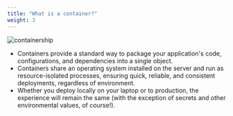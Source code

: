 ```yaml
---
title: "What is a container?"
weight: 3
---
```


![containership](/images/containership.jpg)

- Containers provide a standard way to package your application's code, configurations, and dependencies into a single object. 
- Containers share an operating system installed on the server and run as resource-isolated processes, ensuring quick, reliable, and consistent deployments, regardless of environment.
- Whether you deploy locally on your laptop or to production, the experience will remain the same (with the exception of secrets and other environmental values, of course!).
